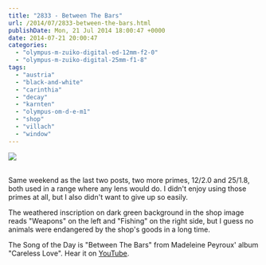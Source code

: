 ```yaml
---
title: "2833 - Between The Bars"
url: /2014/07/2833-between-the-bars.html
publishDate: Mon, 21 Jul 2014 18:00:47 +0000
date: 2014-07-21 20:00:47
categories: 
  - "olympus-m-zuiko-digital-ed-12mm-f2-0"
  - "olympus-m-zuiko-digital-25mm-f1-8"
tags: 
  - "austria"
  - "black-and-white"
  - "carinthia"
  - "decay"
  - "karnten"
  - "olympus-om-d-e-m1"
  - "shop"
  - "villach"
  - "window"
---
```

<div class="container">
<div class="center"><a target="_blank" href="https://d25zfm9zpd7gm5.cloudfront.net/1200x1200/2014/20140706_113733_lr.jpg"><img src="https://d25zfm9zpd7gm5.cloudfront.net/0600x0600/2014/20140706_113733_lr.jpg" /></a></div>
</div>
<br />

Same weekend as the last two posts, two more primes, 12/2.0 and 25/1.8, both used in a range where any lens would do. I didn't enjoy using those primes at all, but I also didn't want to give up so easily.

<a target="_blank" href="https://d25zfm9zpd7gm5.cloudfront.net/1200x1200/2014/20140706_114931_lr.jpg"><img style="margin: 0pt 10px 0pt 0px; float: left;" src="https://d25zfm9zpd7gm5.cloudfront.net/0150x0150/2014/20140706_114931_lr.jpg" alt="" border="0" /></a> The weathered inscription on dark green background in the shop image reads "Weapons" on the left and "Fishing" on the right side, but I guess no animals were endangered by the shop's goods in a long time.

The Song of the Day is "Between The Bars" from Madeleine Peyroux' album "Careless Love". Hear it on <a href="https://www.youtube.com/watch?v=tyUv4k2wp0s" target="_blank">YouTube</a>.
